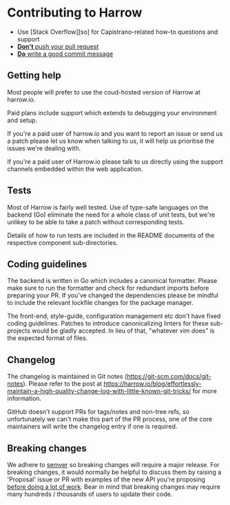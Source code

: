 # Contributing to Harrow

* Use [Stack Overflow][so] for Capistrano-related how-to questions and support
* [**Don't** push your pull request](http://www.igvita.com/2011/12/19/dont-push-your-pull-requests/)
* [**Do** write a good commit message](http://365git.tumblr.com/post/3308646748/writing-git-commit-messages)

## Getting help

Most people will prefer to use the coud-hosted version of Harrow at harrow.io.

Paid plans include support which extends to debugging your environment and
setup.

If you're a paid user of harrow.io and you want to report an issue or send us a
patch please let us know when talking to us, it will help us prioritise the
issues we're dealing with.

If you're a paid user of Harrow.io please talk to us directly using the support
channels embedded within the web application.

## Tests

Most of Harrow is fairly well tested. Use of type-safe languages on the backend
(Go) eliminate the need for a whole class of unit tests, but we're unlikey to
be able to take a patch without corresponding tests.

Details of how to run tests are included in the README documents of the
respective component sub-directories.

## Coding guidelines

The backend is written in Go which includes a canonical formatter. Please make
sure to run the formatter and check for redundant imports before preparing your
PR. If you've changed the dependencies please be mindful to include the
relevant lockfile changes for the package manager.

The front-end, style-guide, configuration management etc don't have fixed
coding guidelines. Patches to introduce canonicalizing linters for these
sub-projects would be gladly accepted. In lieu of that, "whatever vim does" is
the expected format of files.

## Changelog

The changelog is maintained in Git notes (https://git-scm.com/docs/git-notes).
Please refer to the post at
https://harrow.io/blog/effortlessly-maintain-a-high-quality-change-log-with-little-known-git-tricks/
for more information.

GitHub doesn't support PRs for tags/notes and non-tree refs, so unfortunately
we can't make this part of the PR process, one of the core maintainers will
write the changelog entry if one is required.

## Breaking changes

We adhere to [semver](http://semver.org/) so breaking changes will require a
major release.  For breaking changes, it would normally be helpful to discuss
them by raising a 'Proposal' issue or PR with examples of the new API you're
proposing [before doing a lot of
work](https://www.igvita.com/2011/12/19/dont-push-your-pull-requests/).  Bear
in mind that breaking changes may require many hundreds / thousands of users to
update their code.
